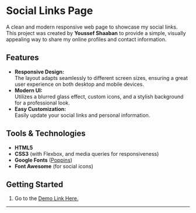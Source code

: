 # Social Links Page

A clean and modern responsive web page to showcase my social links.  
This project was created by **Youssef Shaaban** to provide a simple, visually appealing way to share my online profiles and contact information.

## Features

- **Responsive Design:**  
  The layout adapts seamlessly to different screen sizes, ensuring a great user experience on both desktop and mobile devices.
- **Modern UI:**  
  Utilizes a blurred glass effect, custom icons, and a stylish background for a professional look.
- **Easy Customization:**  
  Easily update your social links and personal information.

## Tools & Technologies

- **HTML5**
- **CSS3** (with Flexbox, and media queries for responsiveness)
- **Google Fonts** ([Poppins](https://fonts.google.com/specimen/Poppins))
- **Font Awesome** (for social icons)

## Getting Started

1. Go to the [Demo Link Here.](https://youcefshaaban.github.io/social-links)

---